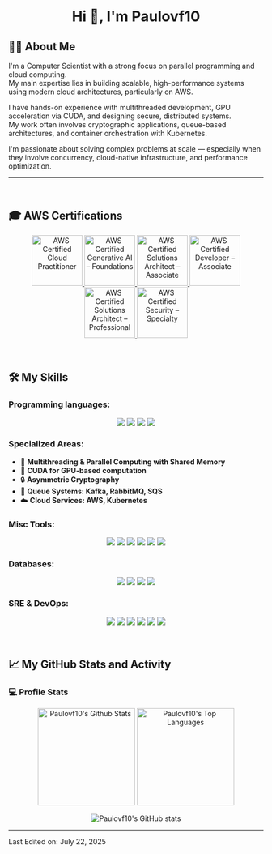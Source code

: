 <h1 align="center">Hi 👋, I'm Paulovf10</h1>




## 👨‍💻 About Me

I'm a Computer Scientist with a strong focus on parallel programming and cloud computing.  
My main expertise lies in building scalable, high-performance systems using modern cloud architectures, particularly on AWS.

I have hands-on experience with multithreaded development, GPU acceleration via CUDA, and designing secure, distributed systems.  
My work often involves cryptographic applications, queue-based architectures, and container orchestration with Kubernetes.

I'm passionate about solving complex problems at scale — especially when they involve concurrency, cloud-native infrastructure, and performance optimization.


-------------------
&emsp;

## 🎓 AWS Certifications

<p align="center">
  <!-- Foundational -->
  <a href="https://www.credly.com/earner/earned/badge/9e20b487-b921-4471-bf15-36b963da6f84" target="_blank" title="AWS Certified Cloud Practitioner">
    <img src="https://images.credly.com/images/4d4693bb-530e-4bca-9327-de07f3aa2348/image.png" alt="AWS Certified Cloud Practitioner" width="100px" />
  </a>
  <a href="https://www.credly.com/earner/earned/badge/16572c10-c05f-4668-a082-5ac770b2d362" target="_blank" title="AWS Certified Generative AI – Foundations">
    <img src="https://images.credly.com/images/00634f82-b07f-4bbd-a6bb-53de397fc3a6/image.png" alt="AWS Certified Generative AI – Foundations" width="100px" />
  </a>

  <!-- Associate -->
  <a href="https://www.credly.com/earner/earned/badge/a9d72c5f-8a5f-48ea-9a43-a931f79aa3e1" target="_blank" title="AWS Certified Solutions Architect – Associate">
    <img src="https://images.credly.com/images/0e284c3f-5164-4b21-8660-0d84737941bc/image.png" alt="AWS Certified Solutions Architect – Associate" width="100px" />
  </a>
  <a href="https://www.credly.com/earner/earned/badge/dfe1323d-3c7f-4cff-9b15-35b68af5b99c" target="_blank" title="AWS Certified Developer – Associate">
    <img src="https://images.credly.com/images/b9feab85-1a43-4f6c-99a5-631b88d5461b/image.png" alt="AWS Certified Developer – Associate" width="100px" />
  </a>

  <!-- Professional -->
  <a href="https://www.credly.com/earner/earned/badge/a9d72c5f-8a5f-48ea-9a43-a931f79aa3e1" target="_blank" title="AWS Certified Solutions Architect – Professional">
    <img src="https://images.credly.com/images/2d84e428-9078-49b6-a804-13c15383d0de/image.png" alt="AWS Certified Solutions Architect – Professional" width="100px" />
  </a>

  <!-- Specialty -->
  <a href="https://www.credly.com/earner/earned/badge/a9d72c5f-8a5f-48ea-9a43-a931f79aa3e1" target="_blank" title="AWS Certified Security – Specialty">
    <img src="https://images.credly.com/images/53acdae5-d69f-4dda-b650-d02ed7a50dd7/image.png" alt="AWS Certified Security – Specialty" width="100px" />
  </a>
</p>


&emsp;

## 🛠️ My Skills

### Programming languages:
<p align="center">
    <img src="https://img.shields.io/badge/-Python-000?&logo=Python" />
    <img src="https://img.shields.io/badge/-GO-000?&logo=Go" />
    <img src="https://img.shields.io/badge/-Rust-000?&logo=Rust" />
    <img src="https://img.shields.io/badge/-C-000?&logo=C" />
</p>

### Specialized Areas:
- 🧵 **Multithreading & Parallel Computing with Shared Memory**
- 🔋 **CUDA for GPU-based computation**
- 🔒 **Asymmetric Cryptography**
- 📜 **Queue Systems: Kafka, RabbitMQ, SQS**
- ☁️ **Cloud Services: AWS, Kubernetes**

### Misc Tools:
<p align="center">
    <img src="https://img.shields.io/badge/-Git-000?&logo=Git" />
    <img src="https://img.shields.io/badge/-GitHub-000?&logo=GitHub" />
    <img src="https://img.shields.io/badge/-Docker-000?&logo=Docker" />
    <img src="https://img.shields.io/badge/-Jira-000?&logo=Jira" />
    <img src="https://img.shields.io/badge/-VS%20Code-000?&logo=Visual-Studio-Code" />
    <img src="https://img.shields.io/badge/-Postman-000?&logo=Postman" />
</p>

### Databases:
<p align="center">
    <img src="https://img.shields.io/badge/-DynamoDB-000?&logo=Amazon-DynamoDB" />
    <img src="https://img.shields.io/badge/-MySQL-000?&logo=MySQL" />
    <img src="https://img.shields.io/badge/-RDS-000?&logo=Amazon-RDS" />
    <img src="https://img.shields.io/badge/-Redis-000?&logo=Redis" />
</p>

### SRE & DevOps:
<p align="center">
    <img src="https://img.shields.io/badge/-AWS-000?&logo=AWS" />
    <img src="https://img.shields.io/badge/-Terraform-000?&logo=Terraform" />
    <img src="https://img.shields.io/badge/-Kubernetes-000?&logo=Kubernetes" />
    <img src="https://img.shields.io/badge/-Prometheus-000?&logo=Prometheus" />
    <img src="https://img.shields.io/badge/-Grafana-000?&logo=Grafana" />
    <img src="https://img.shields.io/badge/-Nginx-000?&logo=Nginx" />
</p>

&emsp;

## 📈 My GitHub Stats and Activity

### 💻 Profile Stats

<p align="center">
    <img alt="Paulovf10's Github Stats" src="https://github-readme-stats.vercel.app/api/?username=Paulovf10&show_icons=true&include_all_commits=true&count_private=true&theme=react&hide_border=true&bg_color=1F222E&title_color=F85D7F&icon_color=F8D866" height="192px"/>
    <img alt="Paulovf10's Top Languages" src="https://github-readme-stats.vercel.app/api/top-langs/?username=Paulovf10&langs_count=8&layout=compact&theme=react&hide_border=true&bg_color=1F222E&title_color=F85D7F&icon_color=F8D866" height="192px"/>
</p>

<p align="center">
    <img alt="Paulovf10's GitHub stats" src="https://github-readme-streak-stats.herokuapp.com/?user=Paulovf10&theme=tokyonight"/>
</p>

------

Last Edited on: July 22, 2025
